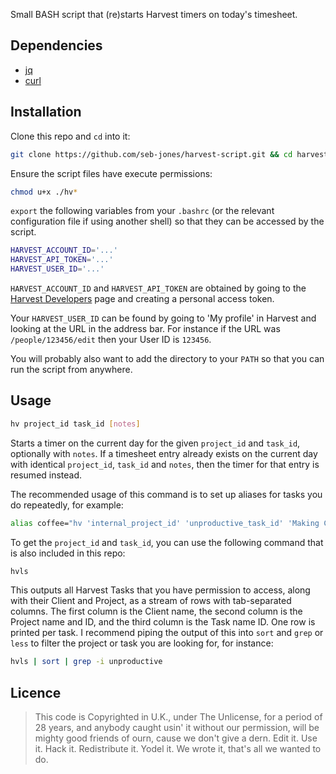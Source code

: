 Small BASH script that (re)starts Harvest timers on today's timesheet.

## Dependencies

- [jq](https://stedolan.github.io/jq/)
- [curl](https://curl.se/)

## Installation

Clone this repo and `cd` into it:

```sh
git clone https://github.com/seb-jones/harvest-script.git && cd harvest-script
```

Ensure the script files have execute permissions:

```sh
chmod u+x ./hv*
```

`export` the following variables from your `.bashrc` (or the relevant configuration file if using another shell) so that they can be accessed by the script.

```sh
HARVEST_ACCOUNT_ID='...'
HARVEST_API_TOKEN='...'
HARVEST_USER_ID='...'
```

`HARVEST_ACCOUNT_ID` and `HARVEST_API_TOKEN` are obtained by going to the [Harvest Developers](https://id.getharvest.com/developers) page and creating a personal access token.

Your `HARVEST_USER_ID` can be found by going to 'My profile' in Harvest and looking at the URL in the address bar. For instance if the URL was `/people/123456/edit` then your User ID is `123456`.

You will probably also want to add the directory to your `PATH` so that you can run the script from anywhere.

## Usage

```sh
hv project_id task_id [notes]
```

Starts a timer on the current day for the given `project_id` and `task_id`, optionally with `notes`. If a timesheet entry already exists on the current day with identical `project_id`, `task_id` and `notes`, then the timer for that entry is resumed instead.

The recommended usage of this command is to set up aliases for tasks you do repeatedly, for example:

```sh
alias coffee="hv 'internal_project_id' 'unproductive_task_id' 'Making Coffee'"
```

To get the `project_id` and `task_id`, you can use the following command that is also included in this repo:

```sh
hvls
```

This outputs all Harvest Tasks that you have permission to access, along with their Client and Project, as a stream of rows with tab-separated columns. The first column is the Client name, the second column is the Project name and ID, and the third column is the Task name ID. One row is printed per task. I recommend piping the output of this into `sort` and `grep` or `less` to filter the project or task you are looking for, for instance:

```sh
hvls | sort | grep -i unproductive
```

## Licence

> This code is Copyrighted in U.K., under The Unlicense, for a period of 28 years, and anybody caught usin' it without our permission, will be mighty good friends of ourn, cause we don't give a dern. Edit it. Use it. Hack it. Redistribute it. Yodel it. We wrote it, that's all we wanted to do.
